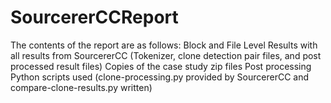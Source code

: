 # SourcererCCReport
The contents of the report are as follows:
Block and File Level Results with all results from SourcererCC (Tokenizer, clone detection pair files, and post processed result files)
Copies of the case study zip files
Post processing Python scripts used (clone-processing.py provided by SourcererCC and compare-clone-results.py written)
